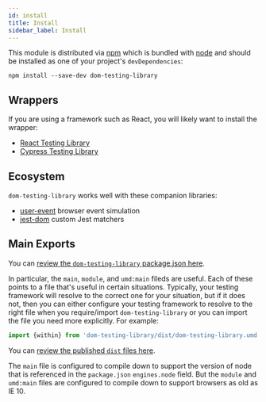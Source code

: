 ```yaml
---
id: install
title: Install
sidebar_label: Install
---
```


This module is distributed via [npm][npm] which is bundled with [node][node] and
should be installed as one of your project's `devDependencies`:

```
npm install --save-dev dom-testing-library
```

## Wrappers

If you are using a framework such as React, you will likely want to install the
wrapper:

- [React Testing Library](react-testing-library/intro.md)
- [Cypress Testing Library](cypress-testing-library/intro.md)

## Ecosystem

`dom-testing-library` works well with these companion libraries:

- [user-event](ecosystem-user-event.md) browser event simulation
- [jest-dom](ecosystem-jest-dom.md) custom Jest matchers

## Main Exports

You can
[review the `dom-testing-library` package.json here](https://unpkg.com/dom-testing-library/package.json).

In particular, the `main`, `module`, and `umd:main` fileds are useful. Each of these
points to a file that's useful in certain situations. Typically, your testing framework
will resolve to the correct one for your situation, but if it does not, then you can
either configure your testing framework to resolve to the right file when you require/import
`dom-testing-library` or you can import the file you need more explicitly. For example:

```js
import {within} from 'dom-testing-library/dist/dom-testing-library.umd.js'
```

You can
[review the published `dist` files here](https://unpkg.com/dom-testing-library/dist).

The `main` file is configured to compile down to support the version of node that is
referenced in the `package.json` `engines.node` field. But the `module` and `umd:main`
files are configured to compile down to support browsers as old as IE 10.

<!--
Links
-->

[npm]: https://www.npmjs.com/
[node]: https://nodejs.org
